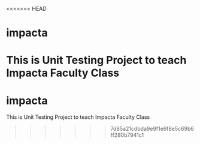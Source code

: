 <<<<<<< HEAD
# impacta
This is Unit Testing Project to teach Impacta Faculty Class
=======
# impacta
This is Unit Testing Project to teach Impacta Faculty Class
>>>>>>> 7d85a21cdbda9e9f1e6f8e5c69b6ff280b7941c1
